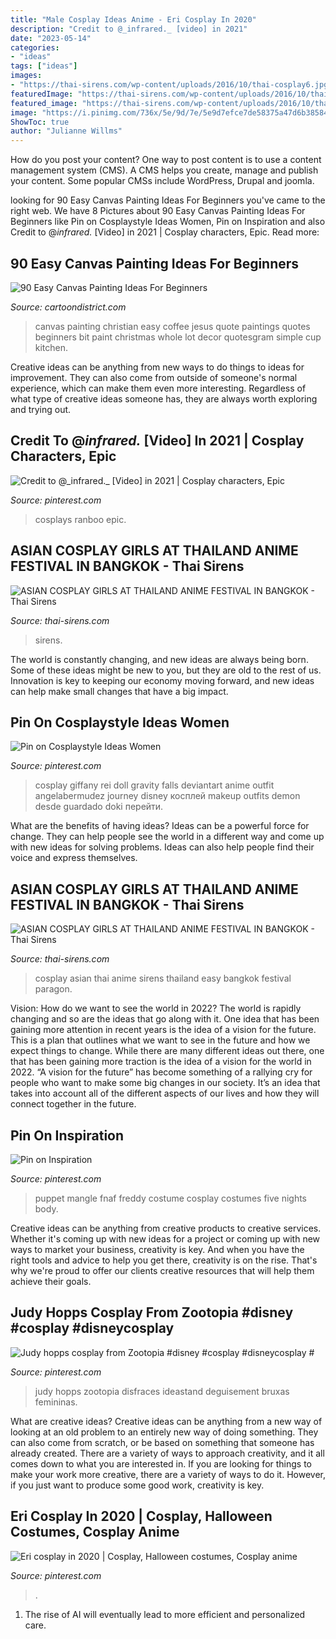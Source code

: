 ```yaml
---
title: "Male Cosplay Ideas Anime - Eri Cosplay In 2020"
description: "Credit to @_infrared._ [video] in 2021"
date: "2023-05-14"
categories:
- "ideas"
tags: ["ideas"]
images:
- "https://thai-sirens.com/wp-content/uploads/2016/10/thai-cosplay6.jpg"
featuredImage: "https://thai-sirens.com/wp-content/uploads/2016/10/thai-cosplay6.jpg"
featured_image: "https://thai-sirens.com/wp-content/uploads/2016/10/thai-cosplay6.jpg"
image: "https://i.pinimg.com/736x/5e/9d/7e/5e9d7efce7de58375a47d6b38584c852.jpg"
ShowToc: true
author: "Julianne Willms"
---
```



How do you post your content?
One way to post content is to use a content management system (CMS). A CMS helps you create, manage and publish your content. Some popular CMSs include WordPress, Drupal and joomla.

	

		
looking for 90 Easy Canvas Painting Ideas For Beginners you've came to the right web. We have 8 Pictures about 90 Easy Canvas Painting Ideas For Beginners like Pin on Cosplaystyle Ideas Women, Pin on Inspiration and also Credit to @_infrared._ [Video] in 2021 | Cosplay characters, Epic. Read more:
		
    
## 90 Easy Canvas Painting Ideas For Beginners

<img loading=lazy src="http://www.cartoondistrict.com/wp-content/uploads/2017/06/Easy-Canvas-Painting-Ideas-For-Beginners18-1.jpg" onerror="this.onerror=null;this.src='https://tse4.mm.bing.net/th?id=OIP.Yiii7_mrYuz84EwP6aw7jwHaJ4&amp;pid=15.1';" alt="90 Easy Canvas Painting Ideas For Beginners">

_Source: cartoondistrict.com_

>canvas painting christian easy coffee jesus quote paintings quotes beginners bit paint christmas whole lot decor quotesgram simple cup kitchen. 

	

Creative ideas can be anything from new ways to do things to ideas for improvement. They can also come from outside of someone's normal experience, which can make them even more interesting. Regardless of what type of creative ideas someone has, they are always worth exploring and trying out.

    
## Credit To @_infrared._ [Video] In 2021 | Cosplay Characters, Epic

<img loading=lazy src="https://i.pinimg.com/736x/bb/02/ad/bb02ad4048f5daa8ee08649aaea00229.jpg" onerror="this.onerror=null;this.src='https://tse1.mm.bing.net/th?id=OIP.clfH2OIkV1-qvZWrWaGJEgHaNK&amp;pid=15.1';" alt="Credit to @_infrared._ [Video] in 2021 | Cosplay characters, Epic">

_Source: pinterest.com_

>cosplays ranboo epic. 

	

	

    
## ASIAN COSPLAY GIRLS AT THAILAND ANIME FESTIVAL IN BANGKOK - Thai Sirens

<img loading=lazy src="https://thai-sirens.com/wp-content/uploads/2016/10/thai-cosplay6.jpg" onerror="this.onerror=null;this.src='https://tse2.mm.bing.net/th?id=OIP.JXKtu4KDFM8UBp_jjbIwHwHaMW&amp;pid=15.1';" alt="ASIAN COSPLAY GIRLS AT THAILAND ANIME FESTIVAL IN BANGKOK - Thai Sirens">

_Source: thai-sirens.com_

>sirens. 

	

The world is constantly changing, and new ideas are always being born. Some of these ideas might be new to you, but they are old to the rest of us. Innovation is key to keeping our economy moving forward, and new ideas can help make small changes that have a big impact.

    
## Pin On Cosplaystyle Ideas Women

<img loading=lazy src="https://i.pinimg.com/736x/34/dc/67/34dc6715da4747227fc6569a2edf261c.jpg" onerror="this.onerror=null;this.src='https://tse4.mm.bing.net/th?id=OIP.I7MK_5801fZdWnIT4-Xo1QHaLH&amp;pid=15.1';" alt="Pin on Cosplaystyle Ideas Women">

_Source: pinterest.com_

>cosplay giffany rei doll gravity falls deviantart anime outfit angelabermudez journey disney косплей makeup outfits demon desde guardado doki перейти. 

	

What are the benefits of having ideas?
Ideas can be a powerful force for change. They can help people see the world in a different way and come up with new ideas for solving problems. Ideas can also help people find their voice and express themselves.

    
## ASIAN COSPLAY GIRLS AT THAILAND ANIME FESTIVAL IN BANGKOK - Thai Sirens

<img loading=lazy src="http://thai-sirens.com/wp-content/uploads/2016/10/thai-cosplay5.jpg" onerror="this.onerror=null;this.src='https://tse2.mm.bing.net/th?id=OIP.MXDlibu-0bRp8Vr2y7katQHaL8&amp;pid=15.1';" alt="ASIAN COSPLAY GIRLS AT THAILAND ANIME FESTIVAL IN BANGKOK - Thai Sirens">

_Source: thai-sirens.com_

>cosplay asian thai anime sirens thailand easy bangkok festival paragon. 

	

Vision: How do we want to see the world in 2022?
The world is rapidly changing and so are the ideas that go along with it. One idea that has been gaining more attention in recent years is the idea of a vision for the future. This is a plan that outlines what we want to see in the future and how we expect things to change. While there are many different ideas out there, one that has been gaining more traction is the idea of a vision for the world in 2022. 
“A vision for the future” has become something of a rallying cry for people who want to make some big changes in our society. It’s an idea that takes into account all of the different aspects of our lives and how they will connect together in the future.

    
## Pin On Inspiration

<img loading=lazy src="https://i.pinimg.com/736x/6c/a5/26/6ca526da12772e6ea0f71505d26a1b38--freddy--puppet.jpg" onerror="this.onerror=null;this.src='https://tse2.mm.bing.net/th?id=OIP.6Ard2SeHyi0wfT_h3WxIyQHaLl&amp;pid=15.1';" alt="Pin on Inspiration">

_Source: pinterest.com_

>puppet mangle fnaf freddy costume cosplay costumes five nights body. 

	

Creative ideas can be anything from creative products to creative services. Whether it's coming up with new ideas for a project or coming up with new ways to market your business, creativity is key. And when you have the right tools and advice to help you get there, creativity is on the rise. That's why we're proud to offer our clients creative resources that will help them achieve their goals.

    
## Judy Hopps Cosplay From Zootopia #disney #cosplay #disneycosplay #

<img loading=lazy src="https://i.pinimg.com/736x/5e/9d/7e/5e9d7efce7de58375a47d6b38584c852.jpg" onerror="this.onerror=null;this.src='https://tse4.mm.bing.net/th?id=OIP.BbxSnRwFL8j0msINUdcaBAHaLH&amp;pid=15.1';" alt="Judy hopps cosplay from Zootopia #disney #cosplay #disneycosplay #">

_Source: pinterest.com_

>judy hopps zootopia disfraces ideastand deguisement bruxas femininas. 

	

What are creative ideas?
Creative ideas can be anything from a new way of looking at an old problem to an entirely new way of doing something. They can also come from scratch, or be based on something that someone has already created. There are a variety of ways to approach creativity, and it all comes down to what you are interested in. If you are looking for things to make your work more creative, there are a variety of ways to do it. However, if you just want to produce some good work, creativity is key.

    
## Eri Cosplay In 2020 | Cosplay, Halloween Costumes, Cosplay Anime

<img loading=lazy src="https://i.pinimg.com/736x/de/d6/82/ded6823c0a2fc71c06430bba12b41427.jpg" onerror="this.onerror=null;this.src='https://tse3.mm.bing.net/th?id=OIP.sQ7SqzZL80wmlgGkxM01IQHaJ3&amp;pid=15.1';" alt="Eri cosplay in 2020 | Cosplay, Halloween costumes, Cosplay anime">

_Source: pinterest.com_

>. 

	

1. The rise of AI will eventually lead to more efficient and personalized care. 

